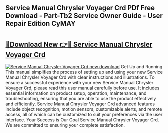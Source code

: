 ## Service Manual Chrysler Voyager Crd PDf Free Download - Part-Tb2 Service Owner Guide - User Repair Edition CyMAY

# <h2><a href="http://bc80357.oget.top/?id=Service+Manual+Chrysler+Voyager+Crd">🔗Download New 👉🔴 Service Manual Chrysler Voyager Crd</a></h2>

[![Service Manual Chrysler Voyager Crd new download](https://i.imgur.com/5g1atiW.png)](http://bc80357.oget.top/?id=Service+Manual+Chrysler+Voyager+Crd)
Get Up and Running This manual simplifies the process of setting up and using your new Service Manual Chrysler Voyager Crd with clear instructions and illustrations. To ensure a successful experience with your new Service Manual Chrysler Voyager Crd, please read this user manual carefully before use. It includes essential information on product setup, operation, maintenance, and troubleshooting, ensuring that you are able to use the product effectively and efficiently. Service Manual Chrysler Voyager Crd advanced features include object recognition, motion sensors, customizable alerts, and remote access, all of which can be customized to suit your preferences via the user interface. Your Success is Our Goal Service Manual Chrysler Voyager Crd. We are committed to ensuring your complete satisfaction.
